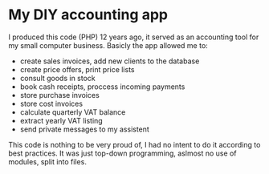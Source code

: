 # My DIY accounting app

I produced this code (PHP) 12 years ago, it served as an accounting tool for my small computer business. 
Basicly the app allowed me to:
- create sales invoices, add new clients to the database
- create price offers, print price lists
- consult goods in stock
- book cash receipts, proccess incoming payments
- store purchase invoices
- store cost invoices
- calculate quarterly VAT balance
- extract yearly VAT listing
- send private messages to my assistent

This code is nothing to be very proud of, I had no intent to do it according to best practices. It was just top-down programming, aslmost no use of modules, split into files.
